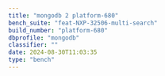 ```yaml
---
title: "mongodb 2 platform-680"
bench_suite: "feat-NXP-32506-multi-search"
build_number: "platform-680"
dbprofile: "mongodb"
classifier: ""
date: 2024-08-30T11:03:35
type: "bench"
---
```

